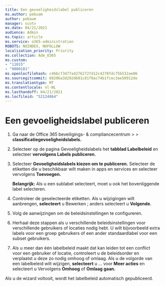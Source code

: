 ```yaml
---
title: Een gevoeligheidslabel publiceren
ms.author: pebuam
author: pebaum
manager: scotv
ms.date: 04/21/2021
audience: Admin
ms.topic: article
ms.service: o365-administration
ROBOTS: NOINDEX, NOFOLLOW
localization_priority: Priority
ms.collection: Adm_O365
ms.custom:
- "11015"
- "9000181"
ms.openlocfilehash: c466cf3477a4276272fd12c4270fdc75b532ae06
ms.sourcegitcommit: 69206a3d292d681c81f0ac74b1fcec3ae50912de
ms.translationtype: MT
ms.contentlocale: nl-NL
ms.lasthandoff: 04/21/2021
ms.locfileid: "52124864"
---
```

# <a name="how-to-publish-a-sensitivity-label"></a>Een gevoeligheidslabel publiceren

1. Ga naar de Office 365 beveiligings- & compliancecentrum >   >  **classificatiegevoeligheidslabels.**

1. Selecteer op de pagina Gevoeligheidslabels het **tabblad Labelbeleid** en selecteer **vervolgens Labels publiceren.**

1. Selecteer **Gevoeligheidslabels kiezen om te publiceren.** Selecteer de etiketten die u beschikbaar wilt maken in apps en services en selecteer vervolgens **Toevoegen.**

    **Belangrijk:** Als u een sublabel selecteert, moet u ook het bovenliggende label selecteren.

1. Controleer de geselecteerde etiketten. Als u wijzigingen wilt aanbrengen, **selecteert** u Bewerken ; anders selecteert u **Volgende**.

1. Volg de aanwijzingen om de beleidsinstellingen te configureren.

1. Herhaal deze stappen als u verschillende beleidsinstellingen voor verschillende gebruikers of locaties nodig hebt. U wilt bijvoorbeeld extra labels voor een groep gebruikers of een ander standaardlabel voor een subset gebruikers.

1. Als u meer dan één labelbeleid maakt dat kan leiden tot een conflict voor een gebruiker of locatie, controleert u de beleidsorder en verplaatst u deze zo nodig omhoog of omlaag. Als u de volgorde van een labelbeleid wilt wijzigen, **selecteert** u ... voor **Meer acties** en selecteert u Vervolgens **Omhoog** of **Omlaag gaan.**

Als u de wizard voltooit, wordt het labelbeleid automatisch gepubliceerd.